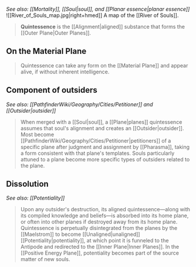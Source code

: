 *See also: [[Mortality]], [[Soul|soul]], and [[Planar essence|planar essence]]*
![[River_of_Souls_map.jpg|right+hmed]] 
 A map of the [[River of Souls]].
> **Quintessence** is the [[Alignment|aligned]] substance that forms the [[Outer Plane|Outer Planes]].



## On the Material Plane

> Quintessence can take any form on the [[Material Plane]] and appear alive, if without inherent intelligence.


## Component of outsiders

*See also: [[PathfinderWiki/Geography/Cities/Petitioner]] and [[Outsider|outsider]]*
> When merged with a [[Soul|soul]], a [[Plane|planes]] quintessence assumes that soul's alignment and creates an [[Outsider|outsider]]. Most become [[PathfinderWiki/Geography/Cities/Petitioner|petitioners]] of a specific plane after judgment and assignment by [[Pharasma]], taking a form consistent with that plane's templates. Souls particularly attuned to a plane become more specific types of outsiders related to the plane.


## Dissolution

*See also: [[Potentiality]]*
> Upon any outsider's destruction, its aligned quintessence—along with its compiled knowledge and beliefs—is absorbed into its home plane, or often into other planes if destroyed away from its home plane. Quintessence is perpetually disintegrated from the planes by the [[Maelstrom]] to become [[Unaligned|unaligned]] [[Potentiality|potentiality]], at which point it is funneled to the Antipode and redirected to the [[Inner Plane|Inner Planes]]. In the [[Positive Energy Plane]], potentiality becomes part of the source matter of new souls.









